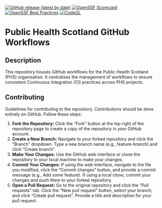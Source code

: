 <!-- badges: start -->
[![GitHub release (latest by
date)](https://img.shields.io/github/v/release/Public-Health-Scotland/actions)](https://github.com/Public-Health-Scotland/Public-Health-Scotland/actions/latest)
[![OpenSSF Scorecard](https://api.scorecard.dev/projects/github.com/Public-Health-Scotland/actions/badge)](https://scorecard.dev/viewer/?uri=github.com/Public-Health-Scotland/actions)
[![OpenSSF Best Practices](https://www.bestpractices.dev/projects/10780/badge)](https://www.bestpractices.dev/projects/10780)
[![CodeQL](https://github.com/Public-Health-Scotland/actions/actions/workflows/github-code-scanning/codeql/badge.svg)](https://github.com/Public-Health-Scotland/actions/actions/workflows/github-code-scanning/codeql)
<!-- badges: end -->
# Public Health Scotland GitHub Workflows

## Description
This repository houses GitHub workflows for the Public Health Scotland (PHS) organisation. It centralises the management of workflows to ensure consistent Continuous Integration (CI) practices across PHS projects.

## Contributing
Guidelines for contributing to the repository. Contributions should be done entirely on GitHub. Follow these steps:

1. **Fork the Repository:** Click the “Fork” button at the top right of the repository page to create a copy of the repository in your GitHub account.
1. **Create a New Branch:** Navigate to your forked repository and click the “Branch” dropdown. Type a new branch name (e.g., feature-branch) and click “Create branch”.
1. **Make Your Changes:** Use the GitHub web interface or clone the repository to your local machine to make your changes.
1. **Commit Your Changes:** If using the web interface, navigate to the file you modified, click the “Commit changes” button, and provide a commit message (e.g., Add some feature). If using a local clone, commit your changes and push them to your forked repository.
1. **Open a Pull Request:** Go to the original repository and click the “Pull requests” tab. Click the “New pull request” button, select your branch, and click “Create pull request”. Provide a title and description for your pull request.
